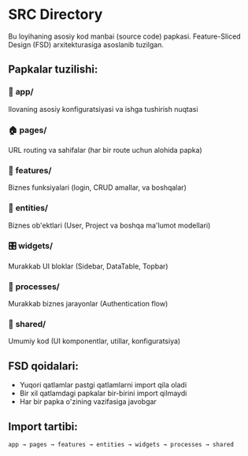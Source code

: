 # SRC Directory

Bu loyihaning asosiy kod manbai (source code) papkasi. Feature-Sliced Design (FSD) arxitekturasiga asoslanib tuzilgan.

## Papkalar tuzilishi:

### 📱 **app/**

Ilovaning asosiy konfiguratsiyasi va ishga tushirish nuqtasi

### 🏠 **pages/**

URL routing va sahifalar (har bir route uchun alohida papka)

### 🔧 **features/**

Biznes funksiyalari (login, CRUD amallar, va boshqalar)

### 🧱 **entities/**

Biznes ob'ektlari (User, Project va boshqa ma'lumot modellari)

### 🎛️ **widgets/**

Murakkab UI bloklar (Sidebar, DataTable, Topbar)

### 🔄 **processes/**

Murakkab biznes jarayonlar (Authentication flow)

### 🤝 **shared/**

Umumiy kod (UI komponentlar, utillar, konfiguratsiya)

## FSD qoidalari:

- Yuqori qatlamlar pastgi qatlamlarni import qila oladi
- Bir xil qatlamdagi papkalar bir-birini import qilmaydi
- Har bir papka o'zining vazifasiga javobgar

## Import tartibi:

```
app → pages → features → entities → widgets → processes → shared
```
